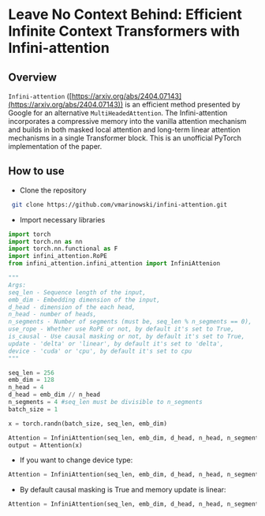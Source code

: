 # Leave No Context Behind: Efficient Infinite Context Transformers with Infini-attention
## Overview
`Infini-attention` ([https://arxiv.org/abs/2404.07143](https://arxiv.org/abs/2404.07143)) is an efficient method presented by Google for an alternative `MultiHeadedAttention`.
The Infini-attention incorporates
a compressive memory into the vanilla attention mechanism and builds
in both masked local attention and long-term linear attention mechanisms
in a single Transformer block. This is an unofficial PyTorch implementation of the paper.
## How to use
- Clone the repository
```bash
 git clone https://github.com/vmarinowski/infini-attention.git
```
- Import necessary libraries
```python
import torch
import torch.nn as nn
import torch.nn.functional as F
import infini_attention.RoPE
from infini_attention.infini_attention import InfiniAttenion
```
```python
"""
Args:
seq_len - Sequence length of the input,
emb_dim - Embedding dimension of the input,
d_head - dimension of the each head,
n_head - number of heads,
n_segments - Number of segments (must be, seq_len % n_segments == 0),
use_rope - Whether use RoPE or not, by default it's set to True,
is_causal - Use causal masking or not, by default it's set to True,
update - 'delta' or 'linear', by default it's set to 'delta', 
device - 'cuda' or 'cpu', by default it's set to cpu 
"""

seq_len = 256
emb_dim = 128
n_head = 4
d_head = emb_dim // n_head
n_segments = 4 #seq_len must be divisible to n_segments 
batch_size = 1

x = torch.randn(batch_size, seq_len, emb_dim)

Attention = InfiniAttention(seq_len, emb_dim, d_head, n_head, n_segments)
output = Attention(x)
```
- If you want to change device type:
```python
Attention = InfiniAttention(seq_len, emb_dim, d_head, n_head, n_segments, device = 'cuda') #By default it's set to cpu.
```
- By default causal masking is True and memory update is linear:
```python
Attention = InfiniAttention(seq_len, emb_dim, d_head, n_head, n_segments, is_causal = False, update = 'delta')
```
